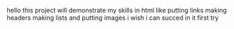 hello this project will demonstrate my skills in html like putting links making headers making lists and putting images i wish i can succed in it first try